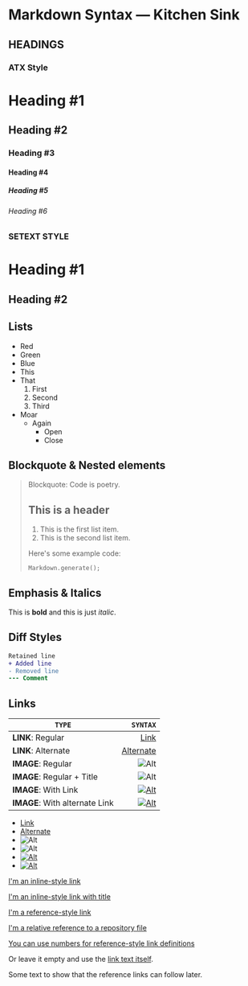 # Markdown Syntax — Kitchen Sink

## HEADINGS

### ATX Style

# Heading #1

## Heading #2

### Heading #3

#### Heading #4

##### Heading #5

###### Heading #6

### SETEXT STYLE

Heading #1
==========

Heading #2
----------

## Lists

- Red
- Green
- Blue
- This
- That
  1. First
  2. Second
  3. Third
- Moar
  - Again
    - Open
    - Close

## Blockquote & Nested elements
> Blockquote: Code is poetry.
> ## This is a header
>
> 1. This is the first list item.
> 2. This is the second list item.
>
> Here's some example code:
>
>     Markdown.generate();

## Emphasis & Italics

This is **bold** and this is just *italic*.

## Diff Styles

```diff
Retained line
+ Added line
- Removed line
--- Comment
```

## Links

| `TYPE`                         |                                                                                                                     `SYNTAX` |
| ------------------------------ | ---------------------------------------------------------------------------------------------------------------------------: |
| **LINK**: Regular              |                                                                                              [Link](https://bitsandchips.me) |
| **LINK**: Alternate            |                                                                                                            [Alternate][link] |
| **IMAGE**: Regular             |                            ![Alt](https://github.com/trallard/pitaya_smoothie/blob/master/images/logos/wording.png?raw=true) |
| **IMAGE**: Regular + Title     |    ![Alt](https://github.com/trallard/pitaya_smoothie/blob/master/images/logos/wording.png?raw=true "Shades of Purple icon") |
| **IMAGE**: With Link           | [![Alt](https://github.com/trallard/pitaya_smoothie/blob/master/images/logos/wording.png?raw=true)](https://bitsandchips.me) |
| **IMAGE**: With alternate Link |                    [![Alt](https://github.com/trallard/pitaya_smoothie/blob/master/images/logos/wording.png?raw=true)][link] |

- [Link](https://bitsandchips.me)
- [Alternate][link]
- ![Alt](https://github.com/trallard/pitaya_smoothie/blob/master/images/logos/wording.png?raw=true)
- ![Alt](https://github.com/trallard/pitaya_smoothie/blob/master/images/logos/wording.png?raw=true "Shades of Purple icon")
- [![Alt](https://github.com/trallard/pitaya_smoothie/blob/master/images/logos/wording.png?raw=true)](https://bitsandchips.me)
- [![Alt](https://github.com/trallard/pitaya_smoothie/blob/master/images/logos/wording.png?raw=true)][link]

[link]: https://bitsandchips.me

[I'm an inline-style link](https://www.google.com)

[I'm an inline-style link with title](https://www.google.com "Google's Homepage")

[I'm a reference-style link][Arbitrary case-insensitive reference text]

[I'm a relative reference to a repository file](./python.py)

[You can use numbers for reference-style link definitions][1]

Or leave it empty and use the [link text itself].

Some text to show that the reference links can follow later.

[arbitrary case-insensitive reference text]: https://bitsandchips.me
[1]: https://bitsandchips.me
[link text itself]: https://bitsandchips.me
